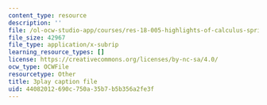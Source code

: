 ```yaml
---
content_type: resource
description: ''
file: /ol-ocw-studio-app/courses/res-18-005-highlights-of-calculus-spring-2010/44082012690c750a35b7b5b356a2fe3f_5ZpqI8zz1HM.srt
file_size: 42967
file_type: application/x-subrip
learning_resource_types: []
license: https://creativecommons.org/licenses/by-nc-sa/4.0/
ocw_type: OCWFile
resourcetype: Other
title: 3play caption file
uid: 44082012-690c-750a-35b7-b5b356a2fe3f
---
```


